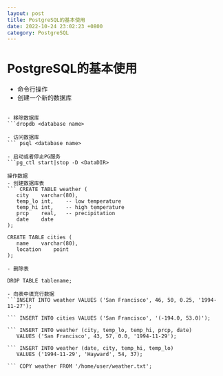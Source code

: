 ```yaml
---
layout: post
title: PostgreSQL的基本使用
date: 2022-10-24 23:02:23 +0800
category: PostgreSQL
---
```

# PostgreSQL的基本使用


- 命令行操作
 - 创建一个新的数据库  
 
 ```createdb  <database name>

 - 移除数据库
 ```dropdb <database name>

 - 访问数据库
 ``` psql <database name>
 
 - 启动或者停止PG服务
 ```pg_ctl start|stop -D <DataDIR>

操作数据
 - 创建数据库表
``` CREATE TABLE weather (
    city    varchar(80),
    temp_lo int,    -- low temperature
    temp_hi int,    -- high temperature
    prcp    real,   -- precipitation
    date    date
);

CREATE TABLE cities (
    name    varchar(80),
    location    point
);

 - 删除表

 DROP TABLE tablename;

 - 向表中填充行数据
 ```INSERT INTO weather VALUES ('San Francisco', 46, 50, 0.25, '1994-11-27');

``` INSERT INTO cities VALUES ('San Francisco', '(-194.0, 53.0)');

``` INSERT INTO weather (city, temp_lo, temp_hi, prcp, date)
    VALUES ('San Francisco', 43, 57, 0.0, '1994-11-29');

``` INSERT INTO weather (date, city, temp_hi, temp_lo)
    VALUES ('1994-11-29', 'Hayward', 54, 37);

``` COPY weather FROM '/home/user/weather.txt';
